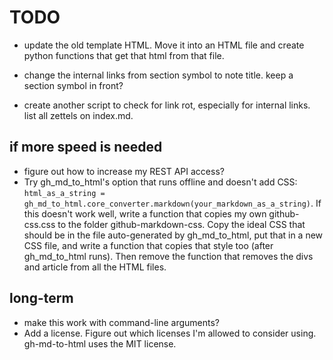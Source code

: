 # TODO

* update the old template HTML. Move it into an HTML file and create python functions that get that html from that file.

* change the internal links from section symbol to note title. keep a section symbol in front?
* create another script to check for link rot, especially for internal links. list all zettels on index.md.

## if more speed is needed
* figure out how to increase my REST API access?
* Try gh_md_to_html's option that runs offline and doesn't add CSS: `html_as_a_string = gh_md_to_html.core_converter.markdown(your_markdown_as_a_string)`. If this doesn't work well, write a function that copies my own github-css.css to the folder github-markdown-css. Copy the ideal CSS that should be in the file auto-generated by gh_md_to_html, put that in a new CSS file, and write a function that copies that style too (after gh_md_to_html runs). Then remove the function that removes the divs and article from all the HTML files.

## long-term
* make this work with command-line arguments?
* Add a license. Figure out which licenses I'm allowed to consider using. gh-md-to-html uses the MIT license.
